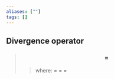 ```yaml
---
aliases: [""]
tags: []
---
```


## Divergence operator


> ### $$  = $$ 
>> where:
>> $=$ 
>> $=$
>> $=$
